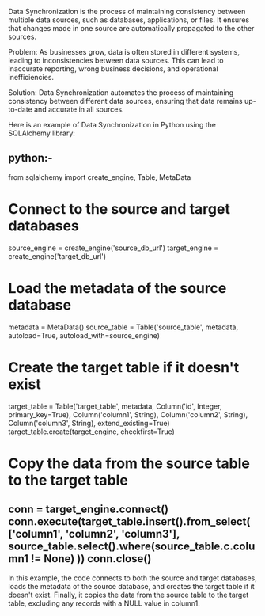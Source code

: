 Data Synchronization is the process of maintaining consistency between multiple data sources, such as databases, applications, or files. It ensures that changes made in one source are automatically propagated to the other sources.

Problem: As businesses grow, data is often stored in different systems, leading to inconsistencies between data sources. This can lead to inaccurate reporting, wrong business decisions, and operational inefficiencies.

Solution: Data Synchronization automates the process of maintaining consistency between different data sources, ensuring that data remains up-to-date and accurate in all sources.

Here is an example of Data Synchronization in Python using the SQLAlchemy library:

python:-
---------------
from sqlalchemy import create_engine, Table, MetaData

# Connect to the source and target databases
source_engine = create_engine('source_db_url')
target_engine = create_engine('target_db_url')

# Load the metadata of the source database
metadata = MetaData()
source_table = Table('source_table', metadata, autoload=True, autoload_with=source_engine)

# Create the target table if it doesn't exist
target_table = Table('target_table', metadata,
                     Column('id', Integer, primary_key=True),
                     Column('column1', String),
                     Column('column2', String),
                     Column('column3', String),
                     extend_existing=True)
target_table.create(target_engine, checkfirst=True)

# Copy the data from the source table to the target table
conn = target_engine.connect()
conn.execute(target_table.insert().from_select(
    ['column1', 'column2', 'column3'],
    source_table.select().where(source_table.c.column1 != None)
))
conn.close()
------------------

In this example, the code connects to both the source and target databases, loads the metadata of the source database, and creates the target table if it doesn't exist. Finally, it copies the data from the source table to the target table, excluding any records with a NULL value in column1.